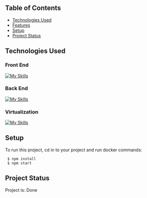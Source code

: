
## Table of Contents
* [Technologies Used](#technologies-used)
* [Features](#features)
* [Setup](#setup)
* [Project Status](#project-status)


## Technologies Used

### Front End
[![My Skills](https://skills.thijs.gg/icons?i=html,css,react)](https://skills.thijs.gg)

### Back End
[![My Skills](https://skills.thijs.gg/icons?i=python,django,postgres)](https://skills.thijs.gg)

### Virtualization 
[![My Skills](https://skills.thijs.gg/icons?i=docker)](https://skills.thijs.gg)

## Setup
To run this project, cd in to your project and run docker commands:

```
 $ npm install
 $ npm start
```

## Project Status
Project is: Done
